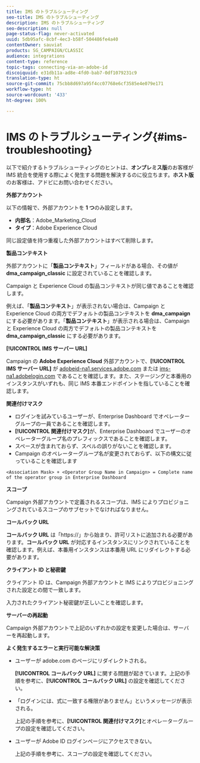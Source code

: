 ```yaml
---
title: IMS のトラブルシューティング
seo-title: IMS のトラブルシューティング
description: IMS のトラブルシューティング
seo-description: null
page-status-flag: never-activated
uuid: 5db95afc-8cbf-4ec3-b58f-504486fe4a40
contentOwner: sauviat
products: SG_CAMPAIGN/CLASSIC
audience: integrations
content-type: reference
topic-tags: connecting-via-an-adobe-id
discoiquuid: e31db11a-ad8e-4fd0-bab7-0df1079231c9
translation-type: ht
source-git-commit: 75cbb8d697a95f4cc07768e6cf3585e4e079e171
workflow-type: ht
source-wordcount: '433'
ht-degree: 100%

---
```



# IMS のトラブルシューティング{#ims-troubleshooting}

以下で紹介するトラブルシューティングのヒントは、**オンプレミス版**&#x200B;のお客様が IMS 統合を使用する際によく発生する問題を解決するのに役立ちます。**ホスト版**&#x200B;のお客様は、アドビにお問い合わせください。

**外部アカウント**

以下の情報で、外部アカウントを **1 つ**&#x200B;のみ設定します。

* **内部名**：Adobe_Marketing_Cloud
* **タイプ**：Adobe Experience Cloud

同じ設定値を持つ重複した外部アカウントはすべて削除します。

**製品コンテキスト**

外部アカウントに「**製品コンテキスト**」フィールドがある場合、その値が **dma_campaign_classic** に設定されていることを確認します。

Campaign と Experience Cloud の製品コンテキストが同じ値であることを確認します。

例えば、「**製品コンテキスト**」が表示されない場合は、Campaign と Experience Cloud の両方でデフォルトの製品コンテキストを **dma_campaign** にする必要があります。「**製品コンテキスト**」が表示される場合は、Campaign と Experience Cloud の両方でデフォルトの製品コンテキストを **dma_campaign_classic** にする必要があります。

**[!UICONTROL IMS サーバー URL]**

Campaign の **Adobe Experience Cloud** 外部アカウントで、**[!UICONTROL IMS サーバー URL]** が [adobeid-na1.services.adobe.com](https://adobeid-na1.services.adobe.com/) または [ims-na1.adobelogin.com](http://ims-na1.adobelogin.com/) であることを確認します。また、ステージングと本番用のインスタンスがいずれも、同じ IMS 本番エンドポイントを指していることを確認します。

**関連付けマスク**

* ログインを試みているユーザーが、Enterprise Dashboard でオペレーターグループの一員であることを確認します。
* **[!UICONTROL 関連付けマスク]**&#x200B;が、Enterprise Dashboard でユーザーのオペレーターグループ名のプレフィックスであることを確認します。
* スペースが含まれておらず、スペルの誤りがないことを確認します。
* Campaign のオペレーターグループ名が変更されておらず、以下の構文に従っていることを確認します

```
<Association Mask> + <Operator Group Name in Campaign> = Complete name of the operator group in Enterprise Dashboard
```

**スコープ**

Campaign 外部アカウントで定義されるスコープは、IMS によりプロビジョニングされているスコープのサブセットでなければなりません。

**コールバック URL**

**コールバック URL** は「https://」から始まり、許可リストに追加される必要があります。**コールバック URL** が対応するインスタンスにリンクされていることを確認します。例えば、本番用インスタンスは本番用 URL にリダイレクトする必要があります。

**クライアント ID と秘密鍵**

クライアント ID は、Campaign 外部アカウントと IMS によりプロビジョニングされた設定との間で一致します。

入力されたクライアント秘密鍵が正しいことを確認します。

**サーバーの再起動**

Campaign 外部アカウントで上記のいずれかの設定を変更した場合は、サーバーを再起動します。

**よく発生するエラーと実行可能な解決策**

* ユーザーが adobe.com のページにリダイレクトされる。

   **[!UICONTROL コールバック URL]** に関する問題が起きています。上記の手順を参考に、**[!UICONTROL コールバック URL]** の設定を確認してください。

* 「ログインには、式に一致する権限がありません」というメッセージが表示される。

   上記の手順を参考に、**[!UICONTROL 関連付けマスク]**&#x200B;とオペレーターグループの設定を確認してください。

* ユーザーが Adobe ID ログインページにアクセスできない。

   上記の手順を参考に、スコープの設定を確認してください。

